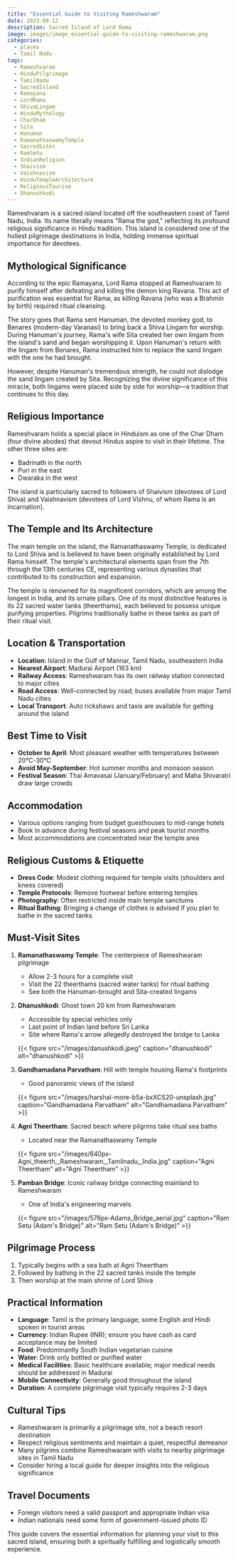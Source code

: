 ```yaml
---
title: "Essential Guide to Visiting Rameshwaram"
date: 2023-08-12
description: Sacred Island of Lord Rama
image: images/image_essential-guide-to-visiting-rameshwaram.png
categories:
  - places
  - Tamil Nadu
tags:
  - Rameshvaram
  - HinduPilgrimage
  - TamilNadu
  - SacredIsland
  - Ramayana
  - LordRama
  - ShivaLingam
  - HinduMythology
  - CharDham
  - Sita
  - Hanuman
  - RamanathaswamyTemple
  - SacredSites
  - RamSetu
  - IndianReligion
  - Shaivism
  - Vaishnavism
  - HinduTempleArchitecture
  - ReligiousTourism
  - Dhanushkodi
---
```


Rameshvaram is a sacred island located off the southeastern coast of Tamil Nadu, India. Its name literally means "Rama the god," reflecting its profound religious significance in Hindu tradition. This island is considered one of the holiest pilgrimage destinations in India, holding immense spiritual importance for devotees.

## Mythological Significance

According to the epic Ramayana, Lord Rama stopped at Rameshvaram to purify himself after defeating and killing the demon king Ravana. This act of purification was essential for Rama, as killing Ravana (who was a Brahmin by birth) required ritual cleansing. 

The story goes that Rama sent Hanuman, the devoted monkey god, to Benares (modern-day Varanasi) to bring back a Shiva Lingam for worship. During Hanuman's journey, Rama's wife Sita created her own lingam from the island's sand and began worshipping it. Upon Hanuman's return with the lingam from Benares, Rama instructed him to replace the sand lingam with the one he had brought.

However, despite Hanuman's tremendous strength, he could not dislodge the sand lingam created by Sita. Recognizing the divine significance of this miracle, both lingams were placed side by side for worship—a tradition that continues to this day.

## Religious Importance

Rameshvaram holds a special place in Hinduism as one of the Char Dham (four divine abodes) that devout Hindus aspire to visit in their lifetime. The other three sites are:
- Badrinath in the north
- Puri in the east
- Dwaraka in the west

The island is particularly sacred to followers of Shaivism (devotees of Lord Shiva) and Vaishnavism (devotees of Lord Vishnu, of whom Rama is an incarnation).

## The Temple and Its Architecture

The main temple on the island, the Ramanathaswamy Temple, is dedicated to Lord Shiva and is believed to have been originally established by Lord Rama himself. The temple's architectural elements span from the 7th through the 13th centuries CE, representing various dynasties that contributed to its construction and expansion.

The temple is renowned for its magnificent corridors, which are among the longest in India, and its ornate pillars. One of its most distinctive features is its 22 sacred water tanks (theerthams), each believed to possess unique purifying properties. Pilgrims traditionally bathe in these tanks as part of their ritual visit.

## Location & Transportation
- **Location**: Island in the Gulf of Mannar, Tamil Nadu, southeastern India
- **Nearest Airport**: Madurai Airport (163 km)
- **Railway Access**: Rameshwaram has its own railway station connected to major cities
- **Road Access**: Well-connected by road; buses available from major Tamil Nadu cities
- **Local Transport**: Auto rickshaws and taxis are available for getting around the island

## Best Time to Visit
- **October to April**: Most pleasant weather with temperatures between 20°C-30°C
- **Avoid May-September**: Hot summer months and monsoon season
- **Festival Season**: Thai Amavasai (January/February) and Maha Shivaratri draw large crowds

## Accommodation
- Various options ranging from budget guesthouses to mid-range hotels
- Book in advance during festival seasons and peak tourist months
- Most accommodations are concentrated near the temple area

## Religious Customs & Etiquette
- **Dress Code**: Modest clothing required for temple visits (shoulders and knees covered)
- **Temple Protocols**: Remove footwear before entering temples
- **Photography**: Often restricted inside main temple sanctums
- **Ritual Bathing**: Bringing a change of clothes is advised if you plan to bathe in the sacred tanks

## Must-Visit Sites
1. **Ramanathaswamy Temple**: The centerpiece of Rameshwaram pilgrimage
   - Allow 2-3 hours for a complete visit
   - Visit the 22 theerthams (sacred water tanks) for ritual bathing
   - See both the Hanuman-brought and Sita-created lingams

2. **Dhanushkodi**: Ghost town 20 km from Rameshwaram
   - Accessible by special vehicles only
   - Last point of Indian land before Sri Lanka
   - Site where Rama's arrow allegedly destroyed the bridge to Lanka

   {{< figure src="/images/danushkodi.jpeg" caption="dhanushkodi" alt="dhanushkodi" >}}

3. **Gandhamadana Parvatham**: Hill with temple housing Rama's footprints
   - Good panoramic views of the island

   {{< figure src="/images/harshal-more-b5a-bxXCS20-unsplash.jpg" caption="Gandhamadana Parvatham" alt="Gandhamadana Parvatham" >}}

4. **Agni Theertham**: Sacred beach where pilgrims take ritual sea baths
   - Located near the Ramanathaswamy Temple

   {{< figure src="/images/640px-Agni_theerth,_Rameshwaram,_Tamilnadu,_India.jpg" caption="Agni Theertham" alt="Agni Theertham" >}}

5. **Pamban Bridge**: Iconic railway bridge connecting mainland to Rameshwaram
   - One of India's engineering marvels

   {{< figure src="/images/576px-Adams_Bridge_aerial.jpg" caption="Ram Setu (Adam's Bridge)" alt="Ram Setu (Adam's Bridge)" >}}

## Pilgrimage Process
1. Typically begins with a sea bath at Agni Theertham
2. Followed by bathing in the 22 sacred tanks inside the temple
3. Then worship at the main shrine of Lord Shiva

## Practical Information
- **Language**: Tamil is the primary language; some English and Hindi spoken in tourist areas
- **Currency**: Indian Rupee (INR); ensure you have cash as card acceptance may be limited
- **Food**: Predominantly South Indian vegetarian cuisine
- **Water**: Drink only bottled or purified water
- **Medical Facilities**: Basic healthcare available; major medical needs should be addressed in Madurai
- **Mobile Connectivity**: Generally good throughout the island
- **Duration**: A complete pilgrimage visit typically requires 2-3 days

## Cultural Tips
- Rameshwaram is primarily a pilgrimage site, not a beach resort destination
- Respect religious sentiments and maintain a quiet, respectful demeanor
- Many pilgrims combine Rameshwaram with visits to nearby pilgrimage sites in Tamil Nadu
- Consider hiring a local guide for deeper insights into the religious significance

## Travel Documents
- Foreign visitors need a valid passport and appropriate Indian visa
- Indian nationals need some form of government-issued photo ID

This guide covers the essential information for planning your visit to this sacred island, ensuring both a spiritually fulfilling and logistically smooth experience.